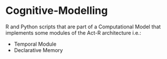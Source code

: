 # Cognitive-Modelling

R and Python scripts that are part of a Computational Model that implements some modules of the Act-R architecture i.e.:
  - Temporal Module
  - Declarative Memory
